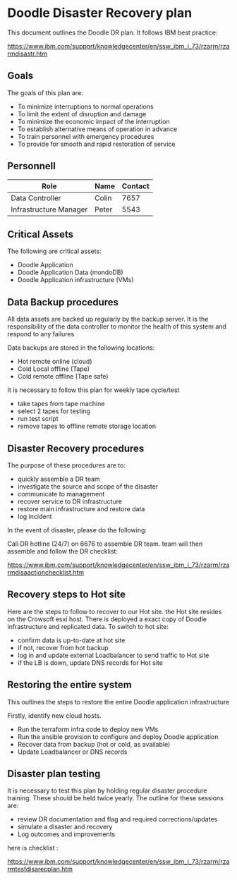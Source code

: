 # Doodle Disaster Recovery plan

This document outlines the Doodle DR plan. It follows IBM best practice:

https://www.ibm.com/support/knowledgecenter/en/ssw_ibm_i_73/rzarm/rzarmdisastr.htm

## Goals

The goals of this plan are:

- To minimize interruptions to normal operations
- To limit the extent of disruption and damage
- To minimize the economic impact of the interruption
- To establish alternative means of operation in advance
- To train personnel with emergency procedures
- To provide for smooth and rapid restoration of service

## Personnell

| Role | Name | Contact |
|---|---|---|
| Data Controller | Colin | 7657 |
| Infrastructure Manager | Peter | 5543 |


## Critical Assets

The following are critical assets:

- Doodle Application
- Doodle Application Data (mondoDB)
- Doodle Application infrastructure (VMs)


## Data Backup procedures

All data assets are backed up regularly by the backup server. It is the responsibility of the data controller to monitor the health of this system and respond to any failures

Data backups are stored in the following locations:

- Hot remote online (cloud)
- Cold Local offline (Tape)
- Cold remote offline (Tape safe)

It is necessary to follow this plan for weekly tape cycle/test

- take tapes from tape machine
- select 2 tapes for testing
- run test script
- remove tapes to offline remote storage location

## Disaster Recovery procedures

The purpose of these procedures are to:

- quickly assemble a DR team
- investigate the source and scope of the disaster
- communicate to management
- recover service to DR infrastructure
- restore main infrastructure and restore data
- log incident

In the event of disaster, please do the following:

Call DR hotline (24/7) on 6676 to assemble DR team. team will then assemble and follow the DR checklist:


https://www.ibm.com/support/knowledgecenter/en/ssw_ibm_i_73/rzarm/rzarmdisaactionchecklist.htm

## Recovery steps to Hot site

Here are the steps to follow to recover to our Hot site. the Hot site resides on the Crowsoft esxi host.
There is deployed a exact copy of Doodle infrastructure and replicated data. To switch to hot site:

- confirm data is up-to-date at hot site
- if not, recover from hot backup
- log in and update external Loadbalancer to send traffic to Hot site
- if the LB is down, update DNS records for Hot site


## Restoring the entire system

This outlines the steps to restore the entire Doodle application infrastructure

Firstly, identify new cloud hosts.

- Run the terraform infra code to deploy new VMs
- Run the ansible provision to configure and deploy Doodle application
- Recover data from backup (hot or cold, as available)
- Update Loadbalancer or DNS records

## Disaster plan testing

It is necessary to test this plan by holding regular disaster procedure training. These should be held twice yearly.
The outline for these sessions are:

- review DR documentation and flag and required corrections/updates
- simulate a disaster and recovery
- Log outcomes and improvements

here is checklist :

https://www.ibm.com/support/knowledgecenter/en/ssw_ibm_i_73/rzarm/rzarmtestdisarecplan.htm
